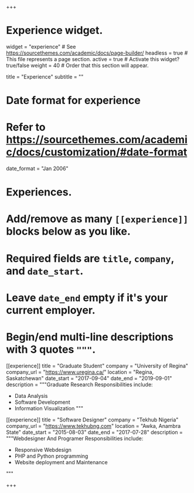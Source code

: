 +++
# Experience widget.
widget = "experience"  # See https://sourcethemes.com/academic/docs/page-builder/
headless = true  # This file represents a page section.
active = true  # Activate this widget? true/false
weight = 40  # Order that this section will appear.

title = "Experience"
subtitle = ""

# Date format for experience
#   Refer to https://sourcethemes.com/academic/docs/customization/#date-format
date_format = "Jan 2006"

# Experiences.
#   Add/remove as many `[[experience]]` blocks below as you like.
#   Required fields are `title`, `company`, and `date_start`.
#   Leave `date_end` empty if it's your current employer.
#   Begin/end multi-line descriptions with 3 quotes `"""`.
[[experience]]
  title = "Graduate Student"
  company = "University of Regina"
  company_url = "https://www.uregina.ca/"
  location = "Regina, Saskatchewan"
  date_start = "2017-09-04"
  date_end = "2019-09-01"
  description = """Graduate Research
  Responsibilities include:
  
  * Data Analysis
  * Software Development
  * Information Visualization
  """

[[experience]]
  title = "Software Designer"
  company = "Tekhub Nigeria"
  company_url = "https://www.tekhubng.com"
  location = "Awka, Anambra State"
  date_start = "2015-08-03"
  date_end = "2017-07-28"
  description = """Webdesigner And Programer
    Responsibilities include:
  
  * Responsive Webdesign
  * PHP and Python programming
  * Website deployment and Maintenance
  
  """

+++

